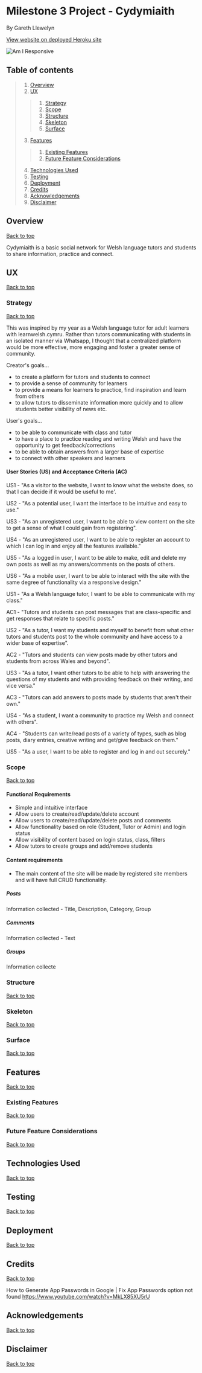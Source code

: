 # Milestone 3 Project - Cydymiaith
By Gareth Llewelyn

[View website on deployed Heroku site](link!)

![Am I Responsive](link!)

## Table of contents

> 1. [Overview](#overview)
> 2. [UX](#ux)
>> 1. [Strategy](#strategy)
>> 2. [Scope](#scope)
>> 3. [Structure](#structure)
>> 4. [Skeleton](#skeleton)
>> 5. [Surface](#surface)
> 3. [Features](#features)
>> 1. [Existing Features](#existing-features)
>> 2. [Future Feature Considerations](#future-feature-considerations)
> 4. [Technologies Used](#technologies-used)
> 5. [Testing](#testing)
> 6. [Deployment](#deployment)
> 7. [Credits](#credits)
> 8. [Acknowledgements](#acknowledgements)
> 8. [Disclaimer](#disclaimer)

## Overview

[Back to top](#milestone-3-project---cydymiaith)

Cydymiaith is a basic social network for Welsh language tutors and students to share information, practice and connect.

## UX

[Back to top](#milestone-3-project---cydymiaith)

### Strategy

[Back to top](#milestone-3-project---cydymiaith)

This was inspired by my year as a Welsh language tutor for adult learners with learnwelsh.cymru. Rather than tutors communicating with students in an isolated manner via Whatsapp, I thought that a centralized platform would be more effective, more engaging and foster a greater sense of community.

Creator's goals...

- to create a platform for tutors and students to connect
- to provide a sense of community for learners
- to provide a means for learners to practice, find inspiration and learn from others
- to allow tutors to disseminate information more quickly and to allow students better visibility of news etc.

User's goals...

- to be able to communicate with class and tutor
- to have a place to practice reading and writing Welsh and have the opportunity to get feedback/corrections
- to be able to obtain answers from a larger base of expertise
- to connect with other speakers and learners

#### User Stories (US) and Acceptance Criteria (AC)

US1 - "As a visitor to the website, I want to know what the website does, so that I can decide if it would be useful to me'.

US2 - "As a potential user, I want the interface to be intuitive and easy to use."

US3 - "As an unregistered user, I want to be able to view content on the site to get a sense of what I could gain from registering".

US4 - "As an unregistered user, I want to be able to register an account to which I can log in and enjoy all the features available."

US5 - "As a logged in user, I want to be able to make, edit and delete my own posts as well as my answers/comments on the posts of others.

US6 - "As a mobile user, I want to be able to interact with the site with the same degree of functionality via a responsive design."


US1 - "As a Welsh language tutor, I want to be able to communicate with my class."

AC1 - "Tutors and students can post messages that are class-specific and get responses that relate to specific posts."

US2 - "As a tutor, I want my students and myself to benefit from what other tutors and students post to the whole community and have access to a wider base of expertise".

AC2 - "Tutors and students can view posts made by other tutors and students from across Wales and beyond".

US3 - "As a tutor, I want other tutors to be able to help with answering the questions of my students and with providing feedback on their writing, and vice versa."

AC3 - "Tutors can add answers to posts made by students that aren't their own."

US4 - "As a student, I want a community to practice my Welsh and connect with others". 

AC4 - "Students can write/read posts of a variety of types, such as blog posts, diary entries, creative writing and get/give feedback on them."

US5 - "As a user, I want to be able to register and log in and out securely."

### Scope

[Back to top](#milestone-3-project---cydymiaith)

#### Functional Requirements

- Simple and intuitive interface
- Allow users to create/read/update/delete account
- Allow users to create/read/update/delete posts and comments
- Allow functionality based on role (Student, Tutor or Admin) and login status
- Allow visibility of content based on login status, class, filters
- Allow tutors to create groups and add/remove students

#### Content requirements

- The main content of the site will be made by registered site members and will have full CRUD functionality.

##### Posts

Information collected - Title, Description, Category, Group

##### Comments

Information collected - Text

##### Groups

Information collecte

### Structure

[Back to top](#milestone-3-project---cydymiaith)

### Skeleton

[Back to top](#milestone-3-project---cydymiaith)

### Surface

[Back to top](#milestone-3-project---cydymiaith)

## Features

[Back to top](#milestone-3-project---cydymiaith)

### Existing Features

[Back to top](#milestone-3-project---cydymiaith)

### Future Feature Considerations

[Back to top](#milestone-3-project---cydymiaith)

## Technologies Used

[Back to top](#milestone-3-project---cydymiaith)

## Testing

[Back to top](#milestone-3-project---cydymiaith)

## Deployment

[Back to top](#milestone-3-project---cydymiaith)

## Credits

[Back to top](#milestone-3-project---cydymiaith)

How to Generate App Passwords in Google | Fix App Passwords option not found
https://www.youtube.com/watch?v=MkLX85XU5rU


## Acknowledgements

[Back to top](#milestone-3-project---cydymiaith)

## Disclaimer

[Back to top](#milestone-3-project---cydymiaith)